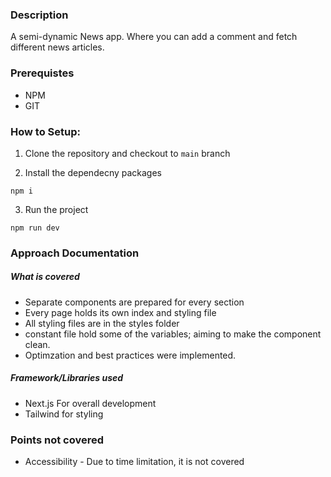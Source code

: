 ### Description

A semi-dynamic News app. Where you can add a comment and fetch different news articles.

### Prerequistes
- NPM
- GIT

### How to Setup: 

1. Clone the repository and checkout to `main` branch

2. Install the dependecny packages
  ```
  npm i
  ``` 
3. Run the project
  ```
  npm run dev
  ``` 

### Approach Documentation
##### What is covered
- Separate components are prepared for every section
- Every page holds its own index and styling file
- All styling files are in the styles folder
- constant file hold some of the variables; aiming to make the component clean.
- Optimzation and best practices were implemented.

##### Framework/Libraries used
- Next.js For overall development
- Tailwind for styling

### Points not covered
- Accessibility - Due to time limitation, it is not covered